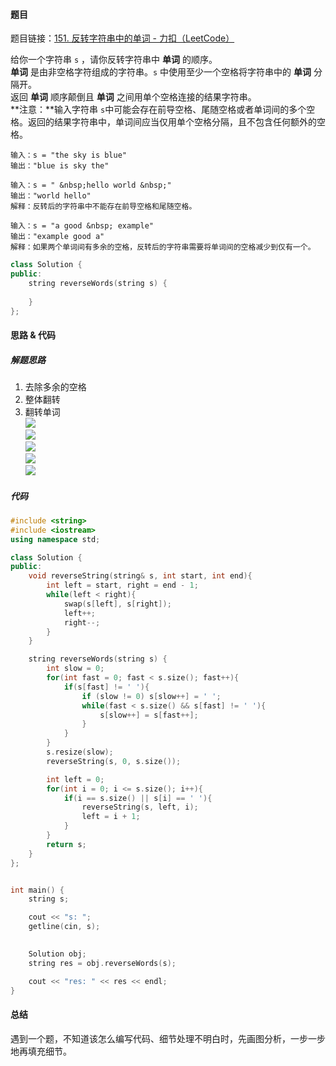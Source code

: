 <h4 id="H2n5Y">题目</h4>

题目链接：[151. 反转字符串中的单词 - 力扣（LeetCode）](https://leetcode.cn/problems/reverse-words-in-a-string/)

给你一个字符串 `s` ，请你反转字符串中 **单词** 的顺序。  
**单词** 是由非空格字符组成的字符串。`s` 中使用至少一个空格将字符串中的 **单词** 分隔开。  
返回 **单词** 顺序颠倒且 **单词** 之间用单个空格连接的结果字符串。  
**注意：**输入字符串 `s`中可能会存在前导空格、尾随空格或者单词间的多个空格。返回的结果字符串中，单词间应当仅用单个空格分隔，且不包含任何额外的空格。

```plain
输入：s = "the sky is blue"
输出："blue is sky the"
```

```plain
输入：s = " &nbsp;hello world &nbsp;"
输出："world hello"
解释：反转后的字符串中不能存在前导空格和尾随空格。
```

```plain
输入：s = "a good &nbsp; example"
输出："example good a"
解释：如果两个单词间有多余的空格，反转后的字符串需要将单词间的空格减少到仅有一个。
```

```cpp
class Solution {
public:
    string reverseWords(string s) {
        
    }
};
```



<h4 id="CFUSh">思路 & 代码</h4>
<h5 id="Ls2qg">解题思路</h5>

1. 去除多余的空格
2. 整体翻转
3. 翻转单词  
![](http://cdn.notes.kamacoder.com/482b8cc9-451d-4101-bcfd-34690591b68e.png)  
![](http://cdn.notes.kamacoder.com/648ecf6f-5692-4c29-bd4a-35637014ee8e.png)  
![](http://cdn.notes.kamacoder.com/c0c54edd-1bb8-404e-a00e-3b114169dcec.png)  
![](http://cdn.notes.kamacoder.com/2e2a5eb0-7311-4edc-aae6-86196c588cb5.png)  
![](http://cdn.notes.kamacoder.com/f8834299-1140-4e5d-80c1-c3862bc32332.png)

<h5 id="h5MfR">代码</h5>

```cpp
#include <string>
#include <iostream>
using namespace std;

class Solution {
public:
    void reverseString(string& s, int start, int end){
        int left = start, right = end - 1;
        while(left < right){
            swap(s[left], s[right]);
            left++;
            right--;
        }
    }

    string reverseWords(string s) {
        int slow = 0;
        for(int fast = 0; fast < s.size(); fast++){
            if(s[fast] != ' '){
                if (slow != 0) s[slow++] = ' ';
                while(fast < s.size() && s[fast] != ' '){
                    s[slow++] = s[fast++];
                }
            }
        }
        s.resize(slow);
        reverseString(s, 0, s.size());

        int left = 0;
        for(int i = 0; i <= s.size(); i++){
            if(i == s.size() || s[i] == ' '){
                reverseString(s, left, i);
                left = i + 1;
            }
        }
        return s;
    }
};


int main() {
    string s;

    cout << "s: ";
    getline(cin, s);
 

    Solution obj;
    string res = obj.reverseWords(s);

    cout << "res: " << res << endl;
}
```

<h4 id="OeLqc">总结</h4>
遇到一个题，不知道该怎么编写代码、细节处理不明白时，先画图分析，一步一步地再填充细节。







